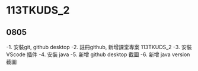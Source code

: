 # 113TKUDS_2

## 0805
-1. 安裝git, github desktop
-2. 註冊github, 新增課堂專案 113TKUDS_2
-3. 安裝VScode 插件
-4. 安裝 java
-5. 新增 github desktop 截圖
-6. 新增 java version 截圖